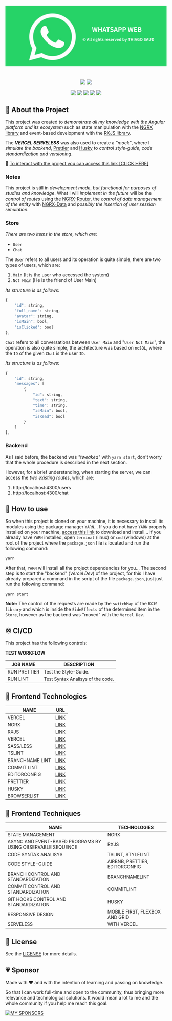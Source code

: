 ![SOCIAL PREVIEW](https://raw.githubusercontent.com/thiagosaud/webwhatsapp/main/temp/imgs/social-preview.png 'WHATSAPP WEB BY THIAGO SAUD')

#

<p align="center">
  <img src="https://img.shields.io/github/stars/thiagosaud/webwhatsapp?style=social" />
  <img src="https://img.shields.io/github/forks/thiagosaud/webwhatsapp?style=social" />
</p>

<p align="center">
  <img src="https://img.shields.io/github/license/thiagosaud/webwhatsapp?color=%2362df5e&logoColor=%2362df5e" />
  <img src="https://img.shields.io/github/sponsors/thiagosaud?color=%2362df5e&logoColor=%2362df5e" />
  <img src="https://img.shields.io/github/languages/count/thiagosaud/webwhatsapp?color=%2362df5e&logoColor=%2362df5e" />
  <img src="https://img.shields.io/github/v/release/thiagosaud/webwhatsapp?include_prereleases?color=%2362df5e&logoColor=%2362df5e" />
  <img src="https://img.shields.io/github/last-commit/thiagosaud/webwhatsapp?color=%2362df5e&logoColor=%2362df5e" />
</p>

## :rocket: About the Project

This project was created to _demonstrate all my knowledge with the Angular platform and its ecosystem_ such as state manipulation with the [NGRX library](https://ngrx.io/guide/store) and event-based development with the [RXJS library](https://rxjs-dev.firebaseapp.com/guide/overview).

The **_VERCEL SERVELESS_** was also used to create a _"mock"_, where I _simulate the backend_, [Prettier](https://prettier.io/) and [Husky](https://github.com/typicode/husky) to _control style-guide_, _code standardization and versioning_.

:link: [To interact with the project you can access this link [CLICK HERE]](https://webwhatsapp-thiagosaud.vercel.app/)

### Notes

This project is still in _development mode_, _but functional for purposes of studies and knowledge_. What I will _implement in the future_ will be the _control of routes_ using the [NGRX-Router](https://ngrx.io/guide/router-store), the _control of data management of the entity_ with [NGRX-Data](https://ngrx.io/guide/data) and _possibly the insertion of user session simulation_.

### Store

_There are two items in the store, which are:_

- `User`
- `Chat`

The `User` refers to all users and its operation is quite simple, there are two types of users, which are:

1. `Main` (It is the user who accessed the system)
2. `Not Main` (He is the friend of User Main)

_Its structure is as follows:_

```js
{
	"id": string,
	"full_name": string,
	"avatar": string,
	"isMain": bool,
	"isClicked": bool
},
```

`Chat` refers to all conversations between `User Main` and "`User Not Main`", the operation is also quite simple, the architecture was based on `noSQL`, where the `ID` of the given `Chat` is the user `ID`.

_Its structure is as follows:_

```js
{
	"id": string,
	"messages": [
		{
			"id": string,
			"text": string,
			"time": string,
			"isMain": bool,
			"isRead": bool
		}
	]
},
```

### Backend

As I said before, the backend was _"tweaked"_ with `yarn start`, don't worry that the whole procedure is described in the next section.

However, for a brief understanding, when starting the server, we can access the _two existing routes_, which are:

1. http://localhost:4300/users
2. http://localhost:4300/chat

## :electric_plug: How to use

So when this project is cloned on your machine, it is necessary to install its modules using the package manager `YARN`...
If you do not have `YARN` properly installed on your machine, [access this link](https://yarnpkg.com/) to download and install...
If you already have `YARN` installed, open `terminal` (linux) or `cmd` (windows) at the root of the project where the `package.json` file is located and run the following command:

```
yarn
```

After that, `YARN` will install all the project dependencies for you...
The second step is to start the "backend" (_Vercel Dev_) of the project, for this I have already prepared a command in the script of the file `package.json`, just just run the following command:

```
yarn start
```

**Note:** The control of the requests are made by the `switchMap` of the `RXJS library` and which is inside the `SideEffects` of the determined item in the `Store`, however as the backend was "moved" with the `Vercel Dev`.

## :infinity: CI/CD

This project has the following controls:

**TEST WORKFLOW**

| JOB NAME     | DESCRIPTION                       |
| ------------ | --------------------------------- |
| RUN PRETTIER | Test the Style-Guide.             |
| RUN LINT     | Test Syntax Analisys of the code. |

## :crown: Frontend Technologies

| NAME            | URL                                                          |
| --------------- | ------------------------------------------------------------ |
| VERCEL          | [LINK](https://vercel.com/)                                  |
| NGRX            | [LINK](https://ngrx.io/)                                     |
| RXJS            | [LINK](https://rxjs.dev/)                                    |
| VERCEL          | [LINK](https://vercel.com/)                                  |
| SASS/LESS       | [LINK](https://sass-lang.com/)                               |
| TSLINT          | [LINK](https://palantir.github.io/tslint/)                   |
| BRANCHNAME LINT | [LINK](https://github.com/barzik/branch-name-lint)           |
| COMMIT LINT     | [LINK](https://github.com/conventional-changelog/commitlint) |
| EDITORCONFIG    | [LINK](hhttps://editorconfig.org/)                           |
| PRETTIER        | [LINK](https://prettier.io/)                                 |
| HUSKY           | [LINK](https://typicode.github.io/husky/#/)                  |
| BROWSERLIST     | [LINK](https://browsersl.ist/)                               |

## :wrench: Frontend Techniques

| NAME                                                        | TECHNOLOGIES                   |
| ----------------------------------------------------------- | ------------------------------ |
| STATE MANAGEMENT                                            | NGRX                           |
| ASYNC AND EVENT-BASED PROGRAMS BY USING OBSERVABLE SEQUENCE | RXJS                           |
| CODE SYNTAX ANALISYS                                        | TSLINT, STYLELINT              |
| CODE STYLE-GUIDE                                            | AIRBNB, PRETTIER, EDITORCONFIG |
| BRANCH CONTROL AND STANDARDIZATION                          | BRANCHNAMELINT                 |
| COMMIT CONTROL AND STANDARDIZATION                          | COMMITLINT                     |
| GIT HOOKS CONTROL AND STANDARDIZATION                       | HUSKY                          |
| RESPONSIVE DESIGN                                           | MOBILE FIRST, FLEXBOX AND GRID |
| SERVELESS                                                   | WITH VERCEL                    |

## :memo: License

See the [LICENSE](LICENSE) for more details.

## :heartpulse: Sponsor

Made with ♥ and with the intention of learning and passing on knowledge.

So that I can work full-time and open to the community, thus bringing more relevance and technological solutions. It would mean a lot to me and the whole community if you help me reach this goal.

[![MY SPONSORS](https://img.shields.io/static/v1?label=SPONSOR&message=CLICK&style=for-the-badge&logo=GitHubSponsors&color=EA4AAA)](https://github.com/sponsors/thiagosaud)
